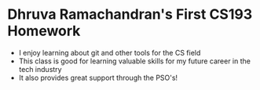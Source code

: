 # Dhruva Ramachandran's First CS193 Homework

- I enjoy learning about git and other tools for the CS field
- This class is good for learning valuable skills for my future career in the tech industry
- It also provides great support through the PSO's!
